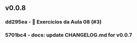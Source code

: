 
## v0.0.8

### dd295ea - 🚀 Exercícios da Aula 08 (#3)

### 5701bc4 - docs: update CHANGELOG.md for v0.0.7
